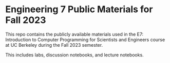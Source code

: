 # Engineering 7 Public Materials for Fall 2023

This repo contains the publicly available materials used in the E7: Introduction to Computer Programming for Scientists and Engineers course at UC Berkeley during the Fall 2023 semester.

This includes labs, discussion notebooks, and lecture notebooks.
